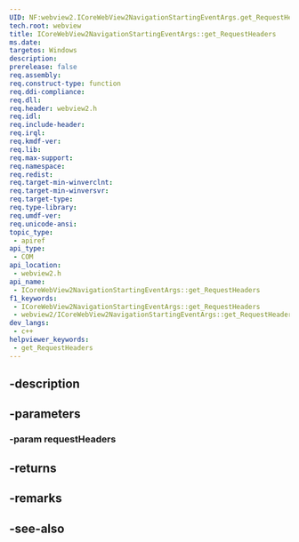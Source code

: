 ```yaml
---
UID: NF:webview2.ICoreWebView2NavigationStartingEventArgs.get_RequestHeaders
tech.root: webview
title: ICoreWebView2NavigationStartingEventArgs::get_RequestHeaders
ms.date: 
targetos: Windows
description: 
prerelease: false
req.assembly: 
req.construct-type: function
req.ddi-compliance: 
req.dll: 
req.header: webview2.h
req.idl: 
req.include-header: 
req.irql: 
req.kmdf-ver: 
req.lib: 
req.max-support: 
req.namespace: 
req.redist: 
req.target-min-winverclnt: 
req.target-min-winversvr: 
req.target-type: 
req.type-library: 
req.umdf-ver: 
req.unicode-ansi: 
topic_type:
 - apiref
api_type:
 - COM
api_location:
 - webview2.h
api_name:
 - ICoreWebView2NavigationStartingEventArgs::get_RequestHeaders
f1_keywords:
 - ICoreWebView2NavigationStartingEventArgs::get_RequestHeaders
 - webview2/ICoreWebView2NavigationStartingEventArgs::get_RequestHeaders
dev_langs:
 - c++
helpviewer_keywords:
 - get_RequestHeaders
---
```


## -description

## -parameters

### -param requestHeaders

## -returns

## -remarks

## -see-also

